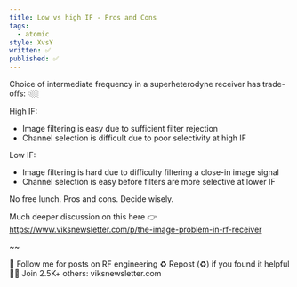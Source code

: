 ```yaml
---
title: Low vs high IF - Pros and Cons
tags:
  - atomic
style: XvsY
written: ✅
published: ✅
---
```

Choice of intermediate frequency in a superheterodyne receiver has trade-offs: 👇🏼

High IF:
- Image filtering is easy due to sufficient filter rejection
- Channel selection is difficult due to poor selectivity at high IF

Low IF:
- Image filtering is hard due to difficulty filtering a close-in image signal
- Channel selection is easy before filters are more selective at lower IF

No free lunch. Pros and cons. Decide wisely.

Much deeper discussion on this here 👉 https://www.viksnewsletter.com/p/the-image-problem-in-rf-receiver

~~

🔔 Follow me for posts on RF engineering
♻️ Repost (♻️) if you found it helpful
✍🏼 Join 2.5K+ others: viksnewsletter.com